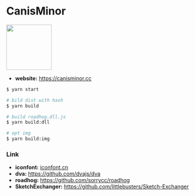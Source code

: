 # CanisMinor

<img src="https://canisminor.cc/img/loader.gif" width="120" />

- **website:** <https://canisminor.cc>

```bash
$ yarn start

# bild dist with hash
$ yarn build 

# build roadhog.dll.js
$ yarn build:dll 

# opt img
$ yarn build:img 
```

### Link

- **iconfont:** [iconfont.cn](http://www.iconfont.cn/manage/index?manage_type=myprojects&projectId=399961)
- **dva:** <https://github.com/dvajs/dva>
- **roadhog:** <https://github.com/sorrycc/roadhog>
- **SketchExchanger:** <https://github.com/littlebusters/Sketch-Exchanger>



